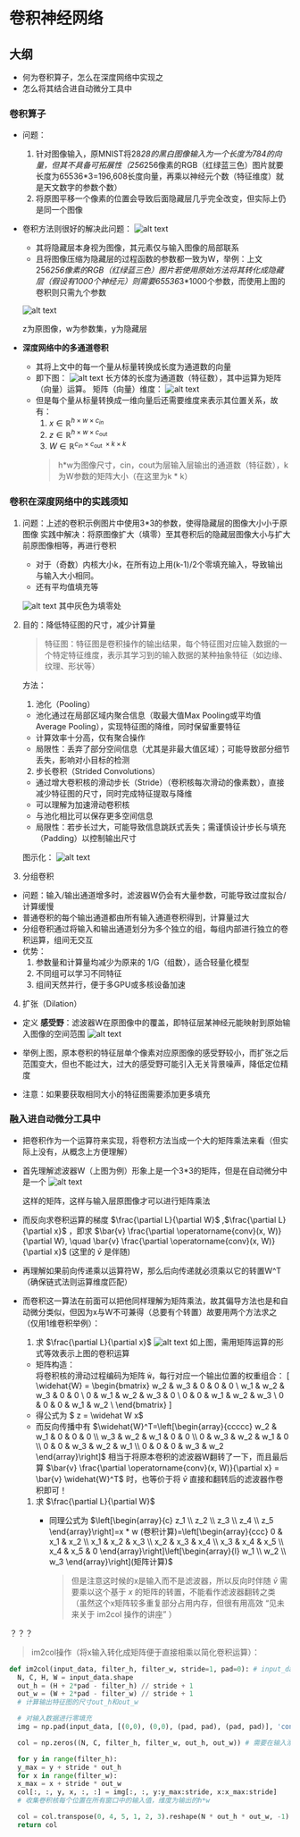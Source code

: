 # 卷积神经网络

## 大纲
- 何为卷积算子，怎么在深度网络中实现之
- 怎么将其结合进自动微分工具中


### 卷积算子
- 问题：
  1. 针对图像输入，原MNIST将28*28的黑白图像输入为一个长度为784的向量，但其不具备可拓展性（256*256像素的RGB（红绿蓝三色）图片就要长度为65536*3=196,608长度向量，再乘以神经元个数（特征维度）就是天文数字的参数个数）
  2. 将原图平移一个像素的位置会导致后面隐藏层几乎完全改变，但实际上仍是同一个图像
- 卷积方法则很好的解决此问题：
  ![alt text](../images/image-18.png)
   - 其将隐藏层本身视为图像，其元素仅与输入图像的局部联系
   - 且将图像压缩为隐藏层的过程函数的参数都一致为W，举例：上文256*256像素的RGB（红绿蓝三色）图片若使用原始方法将其转化成隐藏层（假设有1000个神经元）则需要65536*3*1000个参数，而使用上图的卷积则只需九个参数

  ![alt text](../images/image-19.png)

  z为原图像，w为参数集，y为隐藏层

- **深度网络中的多通道卷积**
  - 其将上文中的每一个量从标量转换成长度为通道数的向量
  - 即下图：
  ![alt text](../images/image-20.png)
  长方体的长度为通道数（特征数），其中运算为矩阵（向量）运算。
  矩阵（向量）维度：
  ![alt text](../images/image-21.png)
  - 但是每个量从标量转换成一维向量后还需要维度来表示其位置关系，故有：
    1. $x \in \mathbb{R}^{h \times w \times c_{i n}}$ 
    2. $z \in \mathbb{R}^{h \times w \times c_{\text {out }}}$ 
    3. $W \in \mathbb{R}^{c_{i n} \times c_{\text {out }} \times k \times k}$ 
    > h*w为图像尺寸，cin，cout为层输入层输出的通道数（特征数），k为W参数的矩阵大小（在这里为k * k）


### 卷积在深度网络中的实践须知

1. 问题：上述的卷积示例图片中使用3*3的参数，使得隐藏层的图像大小小于原图像
   实践中解决：将原图像扩大（填零）至其卷积后的隐藏层图像大小与扩大前原图像相等，再进行卷积
   - 对于（奇数）内核大小k，在所有边上用(k-1)/2个零填充输入，导致输出与输入大小相同。
   - 还有平均值填充等

   ![alt text](../images/image-22.png)
   其中灰色为填零处

2. 目的：降低特征图的尺寸，减少计算量
   > 特征图：特征图是卷积操作的输出结果，每个特征图对应输入数据的一个特定特征维度，表示其学习到的输入数据的某种抽象特征（如边缘、纹理、形状等）

   方法：
   1. 池化（Pooling）
   - 池化通过在局部区域内聚合信息（取最大值Max Pooling或平均值Average Pooling），实现特征图的降维，同时保留重要特征
   - 计算效率十分高，仅有聚合操作
   - 局限性：丢弃了部分空间信息（尤其是非最大值区域）；可能导致部分细节丢失，影响对小目标的检测
   
   2. 步长卷积（Strided Convolutions）
   - 通过增大卷积核的滑动步长（Stride）（卷积核每次滑动的像素数），直接减少特征图的尺寸，同时完成特征提取与降维
   - 可以理解为加速滑动卷积核
   - 与池化相比可以保存更多空间信息
   - 局限性：若步长过大，可能导致信息跳跃式丢失；需谨慎设计步长与填充（Padding）以控制输出尺寸
   
   图示化：
   ![alt text](../images/image-23.png)


3. 分组卷积
  - 问题：输入/输出通道增多时，滤波器W仍会有大量参数，可能导致过度拟合/计算缓慢
  - 普通卷积的每个输出通道都由所有输入通道卷积得到，计算量过大
  - 分组卷积通过将输入和输出通道划分为多个独立的组，每组内部进行独立的卷积运算，组间无交互
  - 优势：
    1. 参数量和计算量均减少为原来的 1/G（组数），适合轻量化模型
    2. 不同组可以学习不同特征
    3. 组间天然并行，便于多GPU或多核设备加速

4. 扩张（Dilation）
  - 定义 **感受野**：滤波器W在原图像中的覆盖，即特征层某神经元能映射到原始输入图像的空间范围
  ![alt text](../images/image-24.png)

  - 举例上图，原本卷积的特征层单个像素对应原图像的感受野较小，而扩张之后范围变大，但也不能过大，过大的感受野可能引入无关背景噪声，降低定位精度
  - 注意：如果要获取相同大小的特征图需要添加更多填充


### 融入进自动微分工具中
- 把卷积作为一个运算符来实现，将卷积方法当成一个大的矩阵乘法来看（但实际上没有，从概念上方便理解）
- 首先理解滤波器W（上图为例）形象上是一个3*3的矩阵，但是在自动微分中是一个
  ![alt text](../images/image-25.png)

  这样的矩阵，这样与输入层原图像才可以进行矩阵乘法

- 而反向求卷积运算的梯度 $\frac{\partial L}{\partial W}$ ,$\frac{\partial L}{\partial x}$ ，即求 $\bar{v} \frac{\partial \operatorname{conv}(x, W)}{\partial W}, \quad \bar{v} \frac{\partial \operatorname{conv}(x, W)}{\partial x}$ (这里的 $\bar{v}$ 是伴随)

- 再理解如果前向传递乘以运算符W，那么后向传递就必须乘以它的转置W^T（确保链式法则运算维度匹配）

- 而卷积这一算法在前面可以把他同样理解为矩阵乘法，故其偏导方法也是和自动微分类似，但因为x与W不可兼得（总要有个转置）故要用两个方法求之（仅用1维卷积举例）：
  1. 求 $\frac{\partial L}{\partial x}$
  ![alt text](../images/image-26.png)
  如上图，需用矩阵运算的形式等效表示上图的卷积运算
   - 矩阵构造：  
将卷积核的滑动过程编码为矩阵 `Ŵ`，每行对应一个输出位置的权重组合：
\[
\widehat{W} = 
\begin{bmatrix}
w_2 & w_3 & 0 & 0 & 0 \\
w_1 & w_2 & w_3 & 0 & 0 \\
0 & w_1 & w_2 & w_3 & 0 \\
0 & 0 & w_1 & w_2 & w_3 \\
0 & 0 & 0 & w_1 & w_2 \\
\end{bmatrix}
\]
   - 得公式为 $ z = \widehat W x$
   - 而反向传播中有 $\widehat{W}^T=\left[\begin{array}{ccccc}
w_2 & w_1 & 0 & 0 & 0 \\
w_3 & w_2 & w_1 & 0 & 0 \\
0 & w_3 & w_2 & w_1 & 0 \\
0 & 0 & w_3 & w_2 & w_1 \\
0 & 0 & 0 & w_3 & w_2
\end{array}\right]$
     相当于将原本卷积的滤波器W翻转了一下，而且最后算 $\bar{v} \frac{\partial \operatorname{conv}(x, W)}{\partial x} = \bar{v} \widehat{W}^T$ 时，也等价于将 $\bar{v}$ 直接和翻转后的滤波器作卷积即可！
  

  1. 求 $\frac{\partial L}{\partial W}$
     - 同理公式为 $\left[\begin{array}{c}
z_1 \\
z_2 \\
z_3 \\
z_4 \\
z_5
\end{array}\right]=x * w  (卷积计算)=\left[\begin{array}{ccc}
0 & x_1 & x_2 \\
x_1 & x_2 & x_3 \\
x_2 & x_3 & x_4 \\
x_3 & x_4 & x_5 \\
x_4 & x_5 & 0
\end{array}\right]\left[\begin{array}{l}
w_1 \\
w_2 \\
w_3
\end{array}\right](矩阵计算)$

       > 但是注意这时候的x是输入而不是滤波器，所以反向时伴随 $\bar{v}$ 需要乘以这个基于 $x$ 的矩阵的转置，不能看作滤波器翻转之类（虽然这个x矩阵较多重复部分占用内存，但很有用高效 “见未来关于 im2col 操作的讲座” ）

？？？
> im2col操作（将x输入转化成矩阵便于直接相乘以简化卷积运算）：
```py
def im2col(input_data, filter_h, filter_w, stride=1, pad=0): # input_data: 输入数据，形状为(N, C, H, W)
  N, C, H, W = input_data.shape
  out_h = (H + 2*pad - filter_h) // stride + 1
  out_w = (W + 2*pad - filter_w) // stride + 1
  # 计算输出特征图的尺寸out_h和out_w

  # 对输入数据进行零填充
  img = np.pad(input_data, [(0,0), (0,0), (pad, pad), (pad, pad)], 'constant')

  col = np.zeros((N, C, filter_h, filter_w, out_h, out_w)) # 需要在输入添加两个维度分别为卷积核的h和w作为函数输出，这样后面才能进行矩阵乘法NHW*KKC_in @ KKC_in*C_out

  for y in range(filter_h):
  y_max = y + stride * out_h
  for x in range(filter_w):
  x_max = x + stride * out_w
  col[:, :, y, x, :, :] = img[:, :, y:y_max:stride, x:x_max:stride]
  # 收集卷积核每个位置在所有窗口中的输入值，维度为输出的h*w

  col = col.transpose(0, 4, 5, 1, 2, 3).reshape(N * out_h * out_w, -1) # 将数据重塑为二维矩阵，形状为(N*out_h*out_w, C_in*filter_h*filter_w(每个输出位置对应的输入窗口展平后的值))
  return col
```

